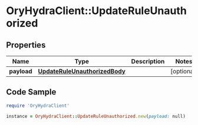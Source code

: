 # OryHydraClient::UpdateRuleUnauthorized

## Properties

Name | Type | Description | Notes
------------ | ------------- | ------------- | -------------
**payload** | [**UpdateRuleUnauthorizedBody**](UpdateRuleUnauthorizedBody.md) |  | [optional] 

## Code Sample

```ruby
require 'OryHydraClient'

instance = OryHydraClient::UpdateRuleUnauthorized.new(payload: null)
```


